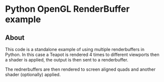# Python OpenGL RenderBuffer example

## About

This code is a standalone example of using multiple renderbuffers in Python.  In this case a Teapot is rendered 4 times to different viewports then a shader is applied, the output is then sent to a renderbuffer.

The rednerbuffers are then rendered to screen aligned quads and another shader (optionally) applied.